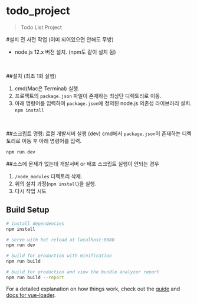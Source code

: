 # todo_project

> Todo List Project


#설치 전 사전 작업 (이미 되어있으면 안해도 무방)
* node.js 12.x 버전 설치. (npm도 같이 설치 됨)  
  
<br />


##설치 (최초 1회 실행)
1. cmd(Mac은 Terminal) 실행.
3. 프로젝트의 `package.json` 파일이 존재하는 최상단 디렉토리로 이동.
3. 아래 명령어를 입력하여 `package.json`에 정의된 node.js 의존성 라이브러리 설치.  
`npm install` 
<br />

##스크립트 명령: 로컬 개발서버 실행 (dev)
cmd에서 `package.json`이 존재하는 디렉토리로 이동 후 아래 명령어를 입력.

`npm run dev`

##소스에 문제가 없는데 개발서버 or 배포 스크립트 실행이 안되는 경우
1. `/node_modules` 디렉토리 삭제.
2. 위의 설치 과정(`npm install`)을 실행.
3. 다시 작업 시도


## Build Setup

``` bash
# install dependencies
npm install

# serve with hot reload at localhost:8080
npm run dev

# build for production with minification
npm run build

# build for production and view the bundle analyzer report
npm run build --report
```

For a detailed explanation on how things work, check out the [guide](http://vuejs-templates.github.io/webpack/) and [docs for vue-loader](http://vuejs.github.io/vue-loader).
